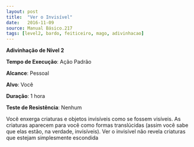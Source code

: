 ```yaml
---
layout: post
title:  "Ver o Invisível"
date:   2016-11-09
source: Manual Básico.217
tags: [level2, bardo, feiticeiro, mago, adivinhacao]
---
```


**Adivinhação de Nível 2**

**Tempo de Execução**: Ação Padrão

**Alcance**: Pessoal

**Alvo**: Você

**Duração**: 1 hora

**Teste de Resistência**: Nenhum

Você enxerga criaturas e objetos invisíveis como se fossem visíveis. As criaturas aparecem para você como formas translúcidas (assim você sabe que elas estão, na verdade, invisíveis).
Ver o invisível não revela criaturas que estejam simplesmente escondida